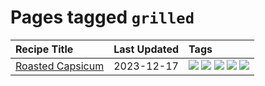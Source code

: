 # Pages tagged `grilled`

|Recipe Title|Last Updated|Tags
|:---|:---|:---|
|[Roasted Capsicum](../recipes/roastedcapsicum.md)|2023-12-17|[![](https://img.shields.io/badge/tag-grilled-eac1b9)](../tags/grilled.md) [![](https://img.shields.io/badge/tag-sides-9acea8)](../tags/sides.md) [![](https://img.shields.io/badge/tag-snack-e4f90)](../tags/snack.md) [![](https://img.shields.io/badge/tag-vegan-517a72)](../tags/vegan.md) [![](https://img.shields.io/badge/tag-vegetarian-e5c1d4)](../tags/vegetarian.md)|